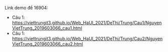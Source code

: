 Link demo đề 16904: 

* Câu 1: https://viettrungit3.github.io/Web_HaUI_2021/DeThi/Trung/Cau1/NguyenVietTrung_2019603066_cau1.html
* Câu 1: https://viettrungit3.github.io/Web_HaUI_2021/DeThi/Trung/Cau2/NguyenVietTrung_2019603066_cau2.html